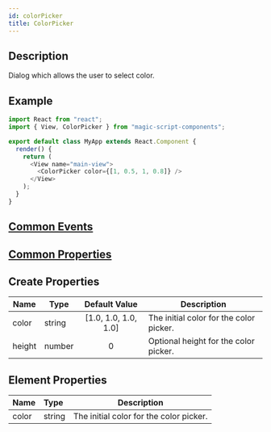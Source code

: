 ```yaml
---
id: colorPicker
title: ColorPicker
---
```


## Description

Dialog which allows the user to select color.

## Example

```javascript
import React from "react";
import { View, ColorPicker } from "magic-script-components";

export default class MyApp extends React.Component {
  render() {
    return (
      <View name="main-view">
        <ColorPicker color={[1, 0.5, 1, 0.8]} />
      </View>
    );
  }
}
```

## [Common Events](../events/CommonEvents.md)

## [Common Properties](../types/Properties.md)

## Create Properties

| Name   | Type   |    Default Value     | Description                             |
| ------ | ------ | :------------------: | --------------------------------------- |
| color  | string | [1.0, 1.0, 1.0, 1.0] | The initial color for the color picker. |
| height | number |          0           | Optional height for the color picker.   |

## Element Properties

| Name  | Type   | Description                             |
| :---- | :----- | --------------------------------------- |
| color | string | The initial color for the color picker. |
